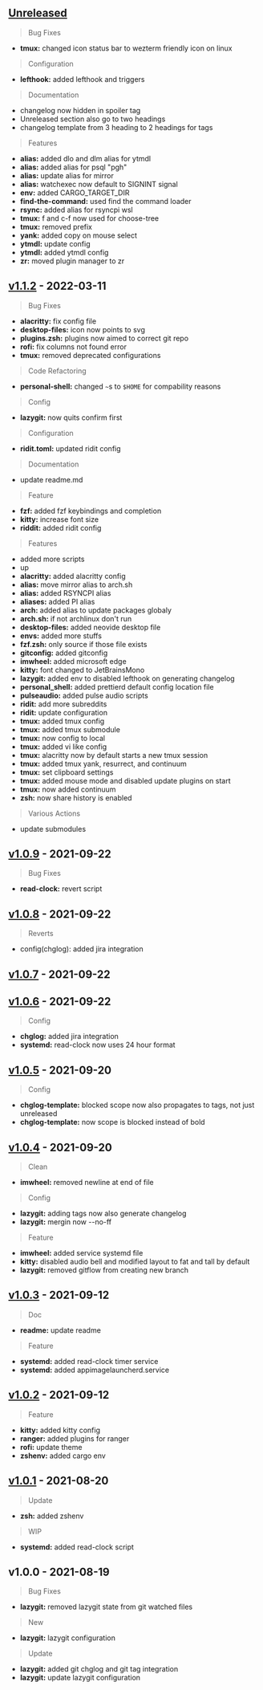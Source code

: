 <a name="unreleased"></a>
## [Unreleased]

> Bug Fixes
- **tmux:** changed icon status bar to wezterm friendly icon on linux

> Configuration
- **lefthook:** added lefthook and triggers

> Documentation
- changelog now hidden in spoiler tag
- Unreleased section also go to two headings
- changelog template from 3 heading to 2 headings for tags

> Features
- **alias:** added dlo and dlm alias for ytmdl
- **alias:** added alias for psql "pgh"
- **alias:** update alias for mirror
- **alias:** watchexec now default to SIGNINT signal
- **env:** added CARGO_TARGET_DIR
- **find-the-command:** used find the command loader
- **rsync:** added alias for rsyncpi wsl
- **tmux:** f and c-f now used for choose-tree
- **tmux:** removed <c-b> prefix
- **yank:** added copy on mouse select
- **ytmdl:** update config
- **ytmdl:** added ytmdl config
- **zr:** moved plugin manager to zr


<a name="v1.1.2"></a>
## [v1.1.2] - 2022-03-11

> Bug Fixes
- **alacritty:** fix config file
- **desktop-files:** icon now points to svg
- **plugins.zsh:** plugins now aimed to correct git repo
- **rofi:** fix columns not found error
- **tmux:** removed deprecated configurations

> Code Refactoring
- **personal-shell:** changed `~`s to `$HOME` for compability reasons

> Config
- **lazygit:** now quits confirm first

> Configuration
- **ridit.toml:** updated ridit config

> Documentation
- update readme.md

> Feature
- **fzf:** added fzf keybindings and completion
- **kitty:** increase font size
- **riddit:** added ridit config

> Features
- added more scripts
- up
- **alacritty:** added alacritty config
- **alias:** move mirror alias to arch.sh
- **alias:** added RSYNCPI alias
- **aliases:** added PI alias
- **arch:** added alias to update packages globaly
- **arch.sh:** if not archlinux don't run
- **desktop-files:** added neovide desktop file
- **envs:** added more stuffs
- **fzf.zsh:** only source if those file exists
- **gitconfig:** added gitconfig
- **imwheel:** added microsoft edge
- **kitty:** font changed to JetBrainsMono
- **lazygit:** added env to disabled lefthook on generating changelog
- **personal_shell:** added prettierd default config location file
- **pulseaudio:** added pulse audio scripts
- **ridit:** add more subreddits
- **ridit:** update configuration
- **tmux:** added tmux config
- **tmux:** added tmux submodule
- **tmux:** now config to local
- **tmux:** added vi like config
- **tmux:** alacritty now by default starts a new tmux session
- **tmux:** added tmux yank, resurrect, and continuum
- **tmux:** set clipboard settings
- **tmux:** added mouse mode and disabled update plugins on start
- **tmux:** now added continuum
- **zsh:** now share history is enabled

> Various Actions
- update submodules


<a name="v1.0.9"></a>
## [v1.0.9] - 2021-09-22

> Bug Fixes
- **read-clock:** revert script


<a name="v1.0.8"></a>
## [v1.0.8] - 2021-09-22

> Reverts
- config(chglog): added jira integration


<a name="v1.0.7"></a>
## [v1.0.7] - 2021-09-22


<a name="v1.0.6"></a>
## [v1.0.6] - 2021-09-22

> Config
- **chglog:** added jira integration
- **systemd:** read-clock now uses 24 hour format


<a name="v1.0.5"></a>
## [v1.0.5] - 2021-09-20

> Config
- **chglog-template:** blocked scope now also propagates to tags, not just unreleased
- **chglog-template:** now scope is blocked instead of bold


<a name="v1.0.4"></a>
## [v1.0.4] - 2021-09-20

> Clean
- **imwheel:** removed newline at end of file

> Config
- **lazygit:** adding tags now also generate changelog
- **lazygit:** mergin now --no-ff

> Feature
- **imwheel:** added service systemd file
- **kitty:** disabled audio bell and modified layout to fat and tall by default
- **lazygit:** removed gitflow from creating new branch


<a name="v1.0.3"></a>
## [v1.0.3] - 2021-09-12

> Doc
- **readme:** update readme

> Feature
- **systemd:** added read-clock timer service
- **systemd:** added appimagelauncherd.service


<a name="v1.0.2"></a>
## [v1.0.2] - 2021-09-12

> Feature
- **kitty:** added kitty config
- **ranger:** added plugins for ranger
- **rofi:** update theme
- **zshenv:** added cargo env


<a name="v1.0.1"></a>
## [v1.0.1] - 2021-08-20

> Update
- **zsh:** added zshenv

> WIP
- **systemd:** added read-clock script


<a name="v1.0.0"></a>
## v1.0.0 - 2021-08-19

> Bug Fixes
- **lazygit:** removed lazygit state from git watched files

> New
- **lazygit:** lazygit configuration

> Update
- **lazygit:** added git chglog and git tag integration
- **lazygit:** update lazygit configuration


[Unreleased]: https://github.com/tigorlazuardi/dotfiles/compare/v1.1.2...HEAD
[v1.1.2]: https://github.com/tigorlazuardi/dotfiles/compare/v1.0.9...v1.1.2
[v1.0.9]: https://github.com/tigorlazuardi/dotfiles/compare/v1.0.8...v1.0.9
[v1.0.8]: https://github.com/tigorlazuardi/dotfiles/compare/v1.0.7...v1.0.8
[v1.0.7]: https://github.com/tigorlazuardi/dotfiles/compare/v1.0.6...v1.0.7
[v1.0.6]: https://github.com/tigorlazuardi/dotfiles/compare/v1.0.5...v1.0.6
[v1.0.5]: https://github.com/tigorlazuardi/dotfiles/compare/v1.0.4...v1.0.5
[v1.0.4]: https://github.com/tigorlazuardi/dotfiles/compare/v1.0.3...v1.0.4
[v1.0.3]: https://github.com/tigorlazuardi/dotfiles/compare/v1.0.2...v1.0.3
[v1.0.2]: https://github.com/tigorlazuardi/dotfiles/compare/v1.0.1...v1.0.2
[v1.0.1]: https://github.com/tigorlazuardi/dotfiles/compare/v1.0.0...v1.0.1
